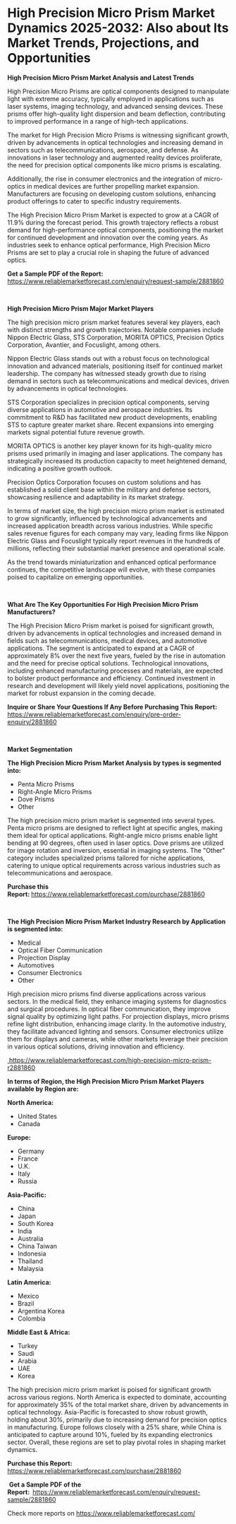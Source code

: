 <p><h1>High Precision Micro Prism Market Dynamics 2025-2032: Also about Its Market Trends, Projections, and Opportunities</h1></p><p><strong>High Precision Micro Prism Market Analysis and Latest Trends</strong></p>
<p><p>High Precision Micro Prisms are optical components designed to manipulate light with extreme accuracy, typically employed in applications such as laser systems, imaging technology, and advanced sensing devices. These prisms offer high-quality light dispersion and beam deflection, contributing to improved performance in a range of high-tech applications.</p><p>The market for High Precision Micro Prisms is witnessing significant growth, driven by advancements in optical technologies and increasing demand in sectors such as telecommunications, aerospace, and defense. As innovations in laser technology and augmented reality devices proliferate, the need for precision optical components like micro prisms is escalating.</p><p>Additionally, the rise in consumer electronics and the integration of micro-optics in medical devices are further propelling market expansion. Manufacturers are focusing on developing custom solutions, enhancing product offerings to cater to specific industry requirements.</p><p>The High Precision Micro Prism Market is expected to grow at a CAGR of 11.9% during the forecast period. This growth trajectory reflects a robust demand for high-performance optical components, positioning the market for continued development and innovation over the coming years. As industries seek to enhance optical performance, High Precision Micro Prisms are set to play a crucial role in shaping the future of advanced optics.</p></p>
<p><strong>Get a Sample PDF of the Report:&nbsp;</strong> <a href="https://www.reliablemarketforecast.com/enquiry/request-sample/2881860?utm_campaign=2736&utm_medium=2&utm_source=Github&utm_content=ia&utm_term=12032025&utm_id=high-precision-micro-prism">https://www.reliablemarketforecast.com/enquiry/request-sample/2881860</a></p>
<p>&nbsp;</p>
<p><strong>High Precision Micro Prism Major Market Players</strong></p>
<p><p>The high precision micro prism market features several key players, each with distinct strengths and growth trajectories. Notable companies include Nippon Electric Glass, STS Corporation, MORITA OPTICS, Precision Optics Corporation, Avantier, and Focuslight, among others.</p><p>Nippon Electric Glass stands out with a robust focus on technological innovation and advanced materials, positioning itself for continued market leadership. The company has witnessed steady growth due to rising demand in sectors such as telecommunications and medical devices, driven by advancements in optical technologies.</p><p>STS Corporation specializes in precision optical components, serving diverse applications in automotive and aerospace industries. Its commitment to R&D has facilitated new product developments, enabling STS to capture greater market share. Recent expansions into emerging markets signal potential future revenue growth.</p><p>MORITA OPTICS is another key player known for its high-quality micro prisms used primarily in imaging and laser applications. The company has strategically increased its production capacity to meet heightened demand, indicating a positive growth outlook. </p><p>Precision Optics Corporation focuses on custom solutions and has established a solid client base within the military and defense sectors, showcasing resilience and adaptability in its market strategy.</p><p>In terms of market size, the high precision micro prism market is estimated to grow significantly, influenced by technological advancements and increased application breadth across various industries. While specific sales revenue figures for each company may vary, leading firms like Nippon Electric Glass and Focuslight typically report revenues in the hundreds of millions, reflecting their substantial market presence and operational scale.</p><p>As the trend towards miniaturization and enhanced optical performance continues, the competitive landscape will evolve, with these companies poised to capitalize on emerging opportunities.</p></p>
<p>&nbsp;</p>
<p><strong>What Are The Key Opportunities For High Precision Micro Prism Manufacturers?</strong></p>
<p><p>The High Precision Micro Prism market is poised for significant growth, driven by advancements in optical technologies and increased demand in fields such as telecommunications, medical devices, and automotive applications. The segment is anticipated to expand at a CAGR of approximately 8% over the next five years, fueled by the rise in automation and the need for precise optical solutions. Technological innovations, including enhanced manufacturing processes and materials, are expected to bolster product performance and efficiency. Continued investment in research and development will likely yield novel applications, positioning the market for robust expansion in the coming decade.</p></p>
<p><strong>Inquire or Share Your Questions If Any Before Purchasing This Report:</strong> <a href="https://www.reliablemarketforecast.com/enquiry/pre-order-enquiry/2881860?utm_campaign=2736&utm_medium=2&utm_source=Github&utm_content=ia&utm_term=12032025&utm_id=high-precision-micro-prism">https://www.reliablemarketforecast.com/enquiry/pre-order-enquiry/2881860</a></p>
<p>&nbsp;</p>
<p><strong>Market Segmentation</strong></p>
<p><strong>The High Precision Micro Prism Market Analysis by types is segmented into:</strong></p>
<p><ul><li>Penta Micro Prisms</li><li>Right-Angle Micro Prisms</li><li>Dove Prisms</li><li>Other</li></ul></p>
<p><p>The high precision micro prism market is segmented into several types. Penta micro prisms are designed to reflect light at specific angles, making them ideal for optical applications. Right-angle micro prisms enable light bending at 90 degrees, often used in laser optics. Dove prisms are utilized for image rotation and inversion, essential in imaging systems. The "Other" category includes specialized prisms tailored for niche applications, catering to unique optical requirements across various industries such as telecommunications and aerospace.</p></p>
<p><strong>Purchase this Report:&nbsp;</strong><a href="https://www.reliablemarketforecast.com/purchase/2881860?utm_campaign=2736&utm_medium=2&utm_source=Github&utm_content=ia&utm_term=12032025&utm_id=high-precision-micro-prism">https://www.reliablemarketforecast.com/purchase/2881860</a></p>
<p>&nbsp;</p>
<p><strong>The High Precision Micro Prism Market Industry Research by Application is segmented into:</strong></p>
<p><ul><li>Medical</li><li>Optical Fiber Communication</li><li>Projection Display</li><li>Automotives</li><li>Consumer Electronics</li><li>Other</li></ul></p>
<p><p>High precision micro prisms find diverse applications across various sectors. In the medical field, they enhance imaging systems for diagnostics and surgical procedures. In optical fiber communication, they improve signal quality by optimizing light paths. For projection displays, micro prisms refine light distribution, enhancing image clarity. In the automotive industry, they facilitate advanced lighting and sensors. Consumer electronics utilize them for displays and cameras, while other markets leverage their precision in various optical solutions, driving innovation and efficiency.</p></p>
<p><a href="https://www.reliablemarketforecast.com/high-precision-micro-prism-r2881860?utm_campaign=2736&utm_medium=2&utm_source=Github&utm_content=ia&utm_term=12032025&utm_id=high-precision-micro-prism">&nbsp;https://www.reliablemarketforecast.com/high-precision-micro-prism-r2881860</a></p>
<p><strong>In terms of Region, the High Precision Micro Prism Market Players available by Region are:</strong></p>
<p>
    <p> <strong> North America: </strong>
        <ul>
            <li>United States</li>
            <li>Canada</li>
        </ul>
        </p> 
    <p> <strong> Europe: </strong>
        <ul>
            <li>Germany</li>
            <li>France</li>
            <li>U.K.</li>
            <li>Italy</li>
            <li>Russia</li>
        </ul>
        </p> 
    <p> <strong> Asia-Pacific: </strong>
        <ul>
            <li>China</li>
            <li>Japan</li>
            <li>South Korea</li>
            <li>India</li>
            <li>Australia</li>
            <li>China Taiwan</li>
            <li>Indonesia</li>
            <li>Thailand</li>
            <li>Malaysia</li>
        </ul>
        </p> 
    <p> <strong> Latin America: </strong>
        <ul>
            <li>Mexico</li>
            <li>Brazil</li>
            <li>Argentina Korea</li>
            <li>Colombia</li>
        </ul>
        </p> 
    <p> <strong> Middle East & Africa: </strong>
        <ul>
            <li>Turkey</li>
            <li>Saudi</li>
            <li>Arabia</li>
            <li>UAE</li>
            <li>Korea</li>
        </ul>
    </p>
    </p>
<p><p>The high precision micro prism market is poised for significant growth across various regions. North America is expected to dominate, accounting for approximately 35% of the total market share, driven by advancements in optical technology. Asia-Pacific is forecasted to show robust growth, holding about 30%, primarily due to increasing demand for precision optics in manufacturing. Europe follows closely with a 25% share, while China is anticipated to capture around 10%, fueled by its expanding electronics sector. Overall, these regions are set to play pivotal roles in shaping market dynamics.</p></p>
<p><strong>Purchase this Report: </strong><a href="https://www.reliablemarketforecast.com/purchase/2881860?utm_campaign=2736&utm_medium=2&utm_source=Github&utm_content=ia&utm_term=12032025&utm_id=high-precision-micro-prism">https://www.reliablemarketforecast.com/purchase/2881860</a></p>
<p>&nbsp;<strong>Get a Sample PDF of the Report:&nbsp;&nbsp;</strong><a href="https://www.reliablemarketforecast.com/enquiry/request-sample/2881860?utm_campaign=2736&utm_medium=2&utm_source=Github&utm_content=ia&utm_term=12032025&utm_id=high-precision-micro-prism">https://www.reliablemarketforecast.com/enquiry/request-sample/2881860</a></p>
<p><strong></strong></p>
<p>Check more reports on <a href="https://www.reliablemarketforecast.com/?utm_campaign=2736&utm_medium=2&utm_source=Github&utm_content=ia&utm_term=12032025&utm_id=high-precision-micro-prism">https://www.reliablemarketforecast.com/</a></p>